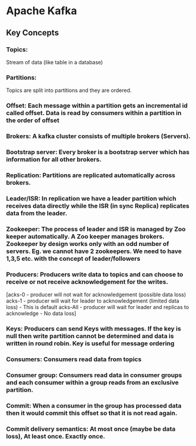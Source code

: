 # Apache Kafka  

## Key Concepts  

### Topics: 
Stream of data (like table in a database)
### Partitions: 
Topics are split into partitions and they are ordered. 
### Offset: Each message within a partition gets an incremental id called offset. Data is read by consumers within a partition in the order of offset
### Brokers: A kafka cluster consists of multiple brokers (Servers). 
### Bootstrap server: Every broker is a bootstrap server which has information for all other brokers. 
### Replication: Partitions are replicated automatically across brokers. 
### Leader/ISR: In replication we have a leader partition which receives data directly while the ISR (in sync Replica) replicates data from the leader.
### Zookeeper: The process of leader and ISR is managed by Zoo keeper automatically. A Zoo keeper manages brokers. Zookeeper by design works only with an odd number of servers. Eg. we cannot have 2 zookeepers. We need to have 1,3,5 etc. with the concept of leader/followers
### Producers: Producers write data to topics and can choose to receive or not receive acknowledgement for the writes. 
[acks-0 - producer will not wait for acknowledgement (possible data loss) 
acks-1 - producer will wait for leader to acknowledgement (limited data loss) - This is default 
acks-All - producer will wait for leader and replicas to acknowledge - No data loss] 
### Keys: Producers can send Keys with messages. If the key is null then write partition cannot be determined and data is written in round robin. Key is useful for message ordering
### Consumers: Consumers read data from topics 
### Consumer group: Consumers read data in consumer groups and each consumer within a group reads from an exclusive partition.
### Commit: When a consumer in the group has processed data then it would commit this offset so that it is not read again. 
### Commit delivery semantics: At most once (maybe be data loss), At least once. Exactly once. 


 